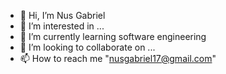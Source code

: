 - 👋 Hi, I’m Nus Gabriel
- 👀 I’m interested in ...
- 🌱 I’m currently learning software engineering 
- 💞️ I’m looking to collaborate on ...
- 📫 How to reach me "nusgabriel17@gmail.com"

<!---
Mazz10h/Mazz10h is a ✨ special ✨ repository because its `README.md` (this file) appears on your GitHub profile.
You can click the Preview link to take a look at your changes.
--->

